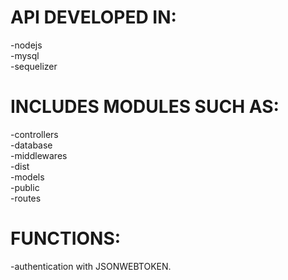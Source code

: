 # API DEVELOPED IN:<br>
-nodejs <br>
-mysql <br>
-sequelizer <br>

# INCLUDES MODULES SUCH AS:<br> 
-controllers <br>
-database<br>
-middlewares<br>
-dist<br>
-models<br>
-public <br>
-routes<br>

# FUNCTIONS:<br>
-authentication with JSONWEBTOKEN.
